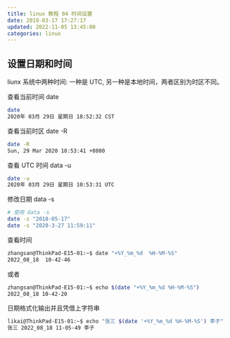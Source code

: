 ```yaml
---
title: linux 教程 04 时间设置
date: 2019-03-17 17:27:17
updated: 2022-11-05 13:45:00
categories: linux
---
```


## 设置日期和时间

liunx 系统中两种时间: 一种是 UTC, 另一种是本地时间，两者区别为时区不同。

查看当前时间 date

```sh
date
2020年 03月 29日 星期日 18:52:32 CST
```

查看当前时区 date -R

```sh
date -R
Sun, 29 Mar 2020 18:53:41 +0800
```

查看 UTC 时间 data -u

```sh
date -u
2020年 03月 29日 星期日 10:53:31 UTC
```

修改日期 data -s

```sh
# 使用 data -s
date -s "2018-05-17"
date -s "2020-3-27 11:59:11"
```

<!-- more -->

查看时间

```sh
zhangsan@ThinkPad-E15-01:~$ date "+%Y_%m_%d  %H-%M-%S"
2022_08_18  10-42-46
```

或者

```sh
zhangsan@ThinkPad-E15-01:~$ echo $(date "+%Y_%m_%d %H-%M-%S")
2022_08_18 10-42-20
```

日期格式化输出并且凭借上字符串

```sh
likai@ThinkPad-E15-01:~$ echo "张三 $(date '+%Y_%m_%d %H-%M-%S') 李子"
张三 2022_08_18 11-05-49 李子
```
